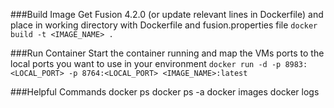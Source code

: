 ###Build Image
Get Fusion 4.2.0 (or update relevant lines in Dockerfile) and place in working directory with Dockerfile and fusion.properties file
`docker build -t <IMAGE_NAME> .`

###Run Container
Start the container running and map the VMs ports to the local ports you want to use in your environment
`docker run -d -p 8983:<LOCAL_PORT> -p 8764:<LOCAL_PORT> <IMAGE_NAME>:latest`

###Helpful Commands
docker ps
docker ps -a
docker images
docker logs <image hash>
